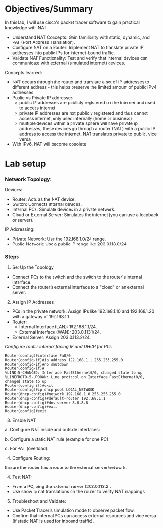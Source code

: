 # Objectives/Summary

In this lab, I will use cisco's packet tracer software to gain practical knowledge with NAT.

- Understand NAT Concepts: Gain familiarity with static, dynamic, and PAT (Port Address Translation).
- Configure NAT on a Router: Implement NAT to translate private IP addresses into public IPs for internet-bound traffic.
- Validate NAT Functionality: Test and verify that internal devices can communicate with external (simulated internet) devices.

Concepts learned:

- NAT occurs through the router and translate a set of IP addresses to different address - this helps preserve the limited amount of public IPv4 addresses
- Public vs Private IP addresses
  - public IP addresses are publicly registered on the internet and used to access internet
  - private IP addresses are not publicly registered and thus cannot access internet, only used internally (home or business)
  - multiple devices within a private sphere will have private ip addresses, these devices go through a router (NAT) with a public IP address to access the internet. NAT translates private to public, vice versa
- With IPv6, NAT will become obsolete


# Lab setup

### Network Topology:

Devices:
- Router: Acts as the NAT device.
- Switch: Connects internal devices.
- Internal PCs: Simulate devices in a private network.
- Cloud or External Server: Simulates the internet (you can use a loopback or server).

IP Addressing:
- Private Network: Use the 192.168.1.0/24 range.
- Public Network: Use a public IP range like 203.0.113.0/24.

### Steps

1. Set Up the Topology:

- Connect PCs to the switch and the switch to the router's internal interface.
- Connect the router’s external interface to a "cloud" or an external server.

2. Assign IP Addresses:

- PCs in the private network: Assign IPs like 192.168.1.10 and 192.168.1.20 with a gateway of 192.168.1.1.
- Router:
  - Internal Interface (LAN): 192.168.1.1/24.
  - External Interface (WAN): 203.0.113.1/24.
- External Server: Assign 203.0.113.2/24.

_Configure router internal facing IP and DHCP for PCs_

```
Router(config)#interface Fa0/0
Router(config-if)#ip address 192.168.1.1 255.255.255.0
Router(config-if)#no shutdown
Router(config-if)#
%LINK-5-CHANGED: Interface FastEthernet0/0, changed state to up
%LINEPROTO-5-UPDOWN: Line protocol on Interface FastEthernet0/0, changed state to up
Router(config-if)#exit
Router(config)#ip dhcp pool LOCAL_NETWORK
Router(dhcp-config)#network 192.168.1.0 255.255.255.0
Router(dhcp-config)#default-router 192.168.1.1
Router(dhcp-config)#dns-server 8.8.8.8
Router(dhcp-config)#exit
Router(config)#exit
```

3. Enable NAT: 

  a. Configure NAT inside and outside interfaces:

  b. Configure a static NAT rule (example for one PC):

  c. For PAT (overload):

4. Configure Routing:

Ensure the router has a route to the external server/network:

4. Test NAT:

- From a PC, ping the external server (203.0.113.2).
- Use show ip nat translations on the router to verify NAT mappings.

5. Troubleshoot and Validate:

- Use Packet Tracer’s simulation mode to observe packet flow.
- Confirm that internal PCs can access external resources and vice versa (if static NAT is used for inbound traffic).









